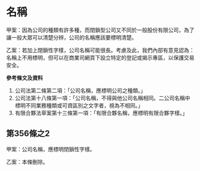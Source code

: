 # 名稱

甲案：因為公司的種類有許多種，而閉鎖型公司又不同於一般股份有限公司，為了讓一般大眾可以清楚分辨，公司的名稱應該要標明清楚。

乙案：若加上閉鎖性字樣，公司名稱可能很長。考慮及此，我們內部有意見認為：名稱上不用標明，但可以在商業司網頁下設立特定的登記或揭示專區，以保護交易安全。

**參考條文及資料**

1. 公司法第二條第二項：「公司名稱，應標明公司之種類。」
2. 公司法第十八條第一項：「公司名稱，不得與他公司名稱相同。二公司名稱中標明不同業務種類或可資區別之文字者，視為不相同。」
3. 有限合夥法草案第十三條第一項：「有限合夥名稱，應標明有限合夥字樣。」

## 第356條之2

甲案：公司名稱，應標明閉鎖性字樣。

乙案：本條刪除。

